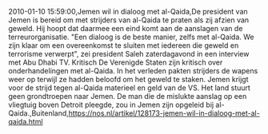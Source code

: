 2010-01-10 15:59:00,Jemen wil in dialoog met al-Qaida,De president van Jemen is bereid om met strijders van al-Qaida te praten als zij afzien van geweld. Hij hoopt dat daarmee een eind komt aan de aanslagen van de terreurorganisatie. "Een dialoog is de beste manier, zelfs met al-Qaida. We zijn klaar om een overeenkomst te sluiten met iedereen die geweld en terrorisme verwerpt", zei president Saleh zaterdagavond in een interview met Abu Dhabi TV. Kritisch De Verenigde Staten zijn kritisch over onderhandelingen met al-Qaida. In het verleden pakten strijders de wapens weer op terwijl ze hadden beloofd om het geweld te staken. Jemen krijgt voor de strijd tegen al-Qaida materieel en geld van de VS. Het land stuurt geen grondtroepen naar Jemen. De man die de mislukte aanslag op een vliegtuig boven Detroit pleegde, zou in Jemen zijn opgeleid bij al-Qaida.,Buitenland,https://nos.nl/artikel/128173-jemen-wil-in-dialoog-met-al-qaida.html